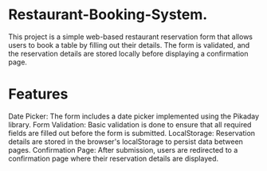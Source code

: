 # Restaurant-Booking-System.
This project is a simple web-based restaurant reservation form that allows users to book a table by filling out their details. The form is validated, and the reservation details are stored locally before displaying a confirmation page.
# Features
Date Picker: The form includes a date picker implemented using the Pikaday library.
Form Validation: Basic validation is done to ensure that all required fields are filled out before the form is submitted.
LocalStorage: Reservation details are stored in the browser's localStorage to persist data between pages.
Confirmation Page: After submission, users are redirected to a confirmation page where their reservation details are displayed.
